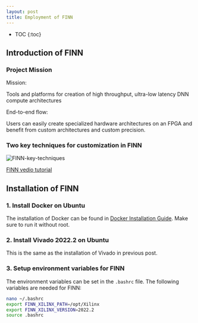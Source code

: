 ```yaml
---
layout: post
title: Employment of FINN
---
```


* TOC
{:toc}

## Introduction of FINN
### Project Mission
Mission:

Tools and platforms for creation of high throughput, ultra-low latency DNN compute architectures

End-to-end flow:

Users can easily create specialized hardware architectures on an FPGA and benefit from custom architectures and custom precision.

### Two key techniques for customization in FINN
![FINN-key-techniques](../../../../public/images/posts/2024/2024-05-12-FINN/key-techs-in-FINN.png)
<div class="caption">
  <a href="https://www.youtube.com/watch?v=zw2aG4PhzmA">FINN vedio tutorial</a>
</div>

## Installation of FINN
### 1. Install Docker on Ubuntu
The installation of Docker can be found in [Docker Installation Guide](https://www.digitalocean.com/community/tutorials/how-to-install-and-use-docker-on-ubuntu-22-04). Make sure to run it without root.

### 2. Install Vivado 2022.2 on Ubuntu
This is the same as the installation of Vivado in previous post.

### 3. Setup environment variables for FINN
The environment variables can be set in the `.bashrc` file. The following variables are needed for FINN:
```bash
nano ~/.bashrc
export FINN_XILINX_PATH=/opt/Xilinx
export FINN_XILINX_VERSION=2022.2
source .bashrc
```
